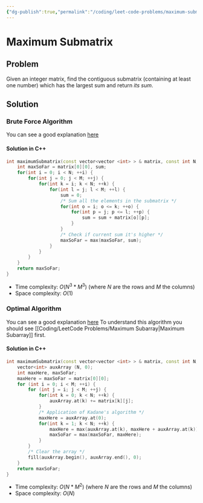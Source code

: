 ```yaml
---
{"dg-publish":true,"permalink":"/coding/leet-code-problems/maximum-submatrix/"}
---
```


# Maximum Submatrix
## Problem
Given an integer matrix, find the contiguous submatrix (containing at least one number) which has the largest sum and return _its sum_.

## Solution
### Brute Force Algorithm
You can see a good explanation [here](https://youtu.be/-FgseNO-6Gk?t=98)
#### Solution in C++
```cpp
int maximumSubmatrix(const vector<vector <int> > & matrix, const int N, const int M) {
    int maxSoFar = matrix[0][0], sum;
    for(int i = 0; i < N; ++i) {
        for(int j = 0; j < M; ++j) {
            for(int k = i; k < N; ++k) {
                for(int l = j; l < M; ++l) {
                    sum = 0;
                    /* Sum all the elements in the submatrix */
                    for(int o = i; o <= k; ++o) {
                        for(int p = j; p <= l; ++p) {
                            sum = sum + matrix[o][p];
                        }
                    }
                    /* Check if current sum it's higher */
                    maxSoFar = max(maxSoFar, sum);
                }
            }
        }
    }
    return maxSoFar;
}
```
- Time complexity: $O(N^3*M^3)$ (where _N_ are the rows and _M_ the columns)
- Space complexity: $O(1)$

### Optimal Algorithm
You can see a good explanation [here](https://youtu.be/-FgseNO-6Gk?t=583)
To understand this algorithm you should see [[Coding/LeetCode Problems/Maximum Subarray\|Maximum Subarray]] first.
#### Solution in C++ 
```cpp
int maximumSubmatrix(const vector<vector <int> > & matrix, const int N, const int M) {
    vector<int> auxArray (N, 0);
    int maxHere, maxSoFar;
    maxHere = maxSoFar = matrix[0][0];
    for (int i = 0; i < M; ++i) {
        for (int j = i; j < M; ++j) {
            for(int k = 0; k < N; ++k) {
                auxArray.at(k) += matrix[k][j];
            }
            /* Application of Kadane's algorithm */
            maxHere = auxArray.at(0);
            for(int k = 1; k < N; ++k) {
                maxHere = max(auxArray.at(k), maxHere + auxArray.at(k));
                maxSoFar = max(maxSoFar, maxHere);
            }
        }
        /* Clear the array */
        fill(auxArray.begin(), auxArray.end(), 0);
    }
    return maxSoFar;    
}
```
- Time complexity: $O(N*M^2)$ (where _N_ are the rows and _M_ the columns)
- Space complexity: $O(N)$